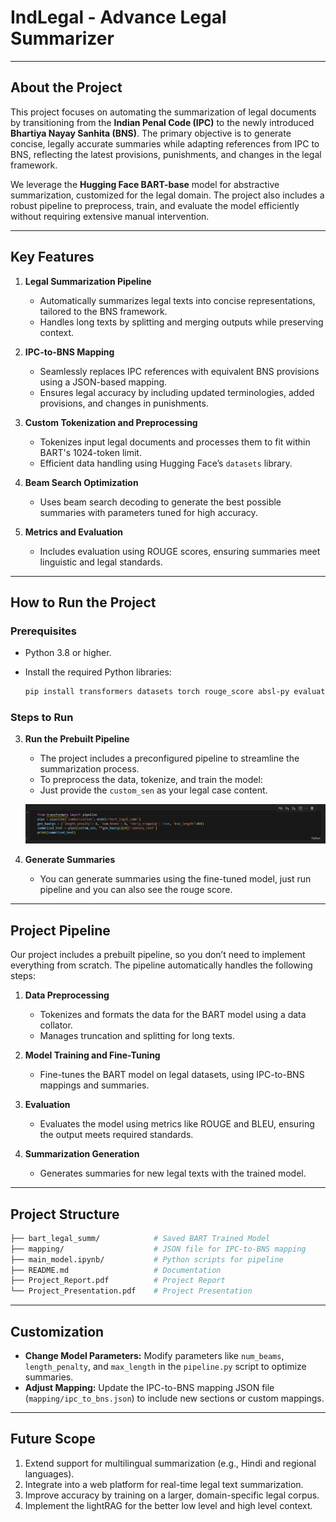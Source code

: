 # IndLegal - Advance Legal Summarizer

* * *

**About the Project**
---------------------

This project focuses on automating the summarization of legal documents by transitioning from the **Indian Penal Code (IPC)** to the newly introduced **Bhartiya Nayay Sanhita (BNS)**. The primary objective is to generate concise, legally accurate summaries while adapting references from IPC to BNS, reflecting the latest provisions, punishments, and changes in the legal framework.

We leverage the **Hugging Face BART-base** model for abstractive summarization, customized for the legal domain. The project also includes a robust pipeline to preprocess, train, and evaluate the model efficiently without requiring extensive manual intervention.

* * *

**Key Features**
----------------

1.  **Legal Summarization Pipeline**
    
    *   Automatically summarizes legal texts into concise representations, tailored to the BNS framework.
    *   Handles long texts by splitting and merging outputs while preserving context.
2.  **IPC-to-BNS Mapping**
    
    *   Seamlessly replaces IPC references with equivalent BNS provisions using a JSON-based mapping.
    *   Ensures legal accuracy by including updated terminologies, added provisions, and changes in punishments.
3.  **Custom Tokenization and Preprocessing**
    
    *   Tokenizes input legal documents and processes them to fit within BART's 1024-token limit.
    *   Efficient data handling using Hugging Face’s `datasets` library.
4.  **Beam Search Optimization**
    
    *   Uses beam search decoding to generate the best possible summaries with parameters tuned for high accuracy.
5.  **Metrics and Evaluation**
    
    *   Includes evaluation using ROUGE scores, ensuring summaries meet linguistic and legal standards.

* * *

**How to Run the Project**
--------------------------

### **Prerequisites**

*   Python 3.8 or higher.
*   Install the required Python libraries:
    
    ```bash
    pip install transformers datasets torch rouge_score absl-py evaluate
    ```
    

### **Steps to Run**

        
3.  **Run the Prebuilt Pipeline**
    
    *   The project includes a preconfigured pipeline to streamline the summarization process.
    *   To preprocess the data, tokenize, and train the model:
    *   Just provide the `custom_sen` as your legal case content. 

    ![pipeline](images/pipeline.png)

        
4.  **Generate Summaries**
    
    *   You can generate summaries using the fine-tuned model, just run pipeline and you can also see the rouge score.
        

* * *

**Project Pipeline**
--------------------

Our project includes a prebuilt pipeline, so you don’t need to implement everything from scratch. The pipeline automatically handles the following steps:

1.  **Data Preprocessing**
    
    *   Tokenizes and formats the data for the BART model using a data collator.
    *   Manages truncation and splitting for long texts.
2.  **Model Training and Fine-Tuning**
    
    *   Fine-tunes the BART model on legal datasets, using IPC-to-BNS mappings and summaries.
3.  **Evaluation**
    
    *   Evaluates the model using metrics like ROUGE and BLEU, ensuring the output meets required standards.
4.  **Summarization Generation**
    
    *   Generates summaries for new legal texts with the trained model.

* * *

**Project Structure**
---------------------

```graphql
├── bart_legal_summ/            # Saved BART Trained Model
├── mapping/                    # JSON file for IPC-to-BNS mapping
├── main_model.ipynb/           # Python scripts for pipeline             
├── README.md                   # Documentation
├── Project_Report.pdf          # Project Report
└── Project_Presentation.pdf    # Project Presentation 
```

* * *

**Customization**
-----------------

*   **Change Model Parameters:** Modify parameters like `num_beams`, `length_penalty`, and `max_length` in the `pipeline.py` script to optimize summaries.
*   **Adjust Mapping:** Update the IPC-to-BNS mapping JSON file (`mapping/ipc_to_bns.json`) to include new sections or custom mappings.

* * *

**Future Scope**
----------------

1.  Extend support for multilingual summarization (e.g., Hindi and regional languages).
2.  Integrate into a web platform for real-time legal text summarization.
3.  Improve accuracy by training on a larger, domain-specific legal corpus.
4.  Implement the lightRAG for the better low level and high level context.
